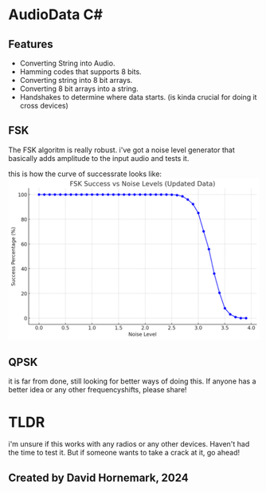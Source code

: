 # AudioData C#
## Features
* Converting String into Audio.
* Hamming codes that supports 8 bits.
* Converting string into 8 bit arrays.
* Converting 8 bit arrays into a string.
* Handshakes to determine where data starts. (is kinda crucial for doing it cross devices)

## FSK
The FSK algoritm is really robust.
i've got a noise level generator that basically adds amplitude to the input audio and tests it.

this is how the curve of successrate looks like:
![FSK GRAPH](Pictures/FSK.png)

## QPSK

it is far from done, still looking for better ways of doing this.
If anyone has a better idea or any other frequencyshifts, please share!

# TLDR
i'm unsure if this works with any radios or any other devices.
Haven't had the time to test it. 
But if someone wants to take a crack at it, go ahead!

## Created by David Hornemark, 2024
